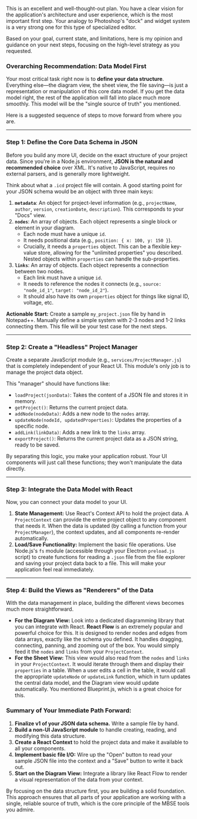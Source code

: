 This is an excellent and well-thought-out plan. You have a clear vision for the application's architecture and user experience, which is the most important first step. Your analogy to Photoshop's "dock" and widget system is a very strong one for this type of specialized editor.

Based on your goal, current state, and limitations, here is my opinion and guidance on your next steps, focusing on the high-level strategy as you requested.

### Overarching Recommendation: Data Model First

Your most critical task right now is to **define your data structure**. Everything else—the diagram view, the sheet view, the file saving—is just a representation or manipulation of this core data model. If you get the data model right, the rest of the application will fall into place much more smoothly. This model will be the "single source of truth" you mentioned.

Here is a suggested sequence of steps to move forward from where you are.

---

### Step 1: Define the Core Data Schema in JSON

Before you build any more UI, decide on the exact structure of your project data. Since you're in a Node.js environment, **JSON is the natural and recommended choice** over XML. It's native to JavaScript, requires no external parsers, and is generally more lightweight.

Think about what a `.icd` project file will contain. A good starting point for your JSON schema would be an object with three main keys:

1.  **`metadata`**: An object for project-level information (e.g., `projectName`, `author`, `version`, `creationDate`, `description`). This corresponds to your "Docs" view.
2.  **`nodes`**: An array of objects. Each object represents a single block or element in your diagram.
    *   Each node must have a unique `id`.
    *   It needs positional data (e.g., `position: { x: 100, y: 150 }`).
    *   Crucially, it needs a `properties` object. This can be a flexible key-value store, allowing for the "unlimited properties" you described. Nested objects within `properties` can handle the sub-properties.
3.  **`links`**: An array of objects. Each object represents a connection between two nodes.
    *   Each link must have a unique `id`.
    *   It needs to reference the nodes it connects (e.g., `source: "node_id_1"`, `target: "node_id_2"`).
    *   It should also have its own `properties` object for things like signal ID, voltage, etc.

**Actionable Start:** Create a sample `my_project.json` file by hand in Notepad++. Manually define a simple system with 2-3 nodes and 1-2 links connecting them. This file will be your test case for the next steps.

---

### Step 2: Create a "Headless" Project Manager

Create a separate JavaScript module (e.g., `services/ProjectManager.js`) that is completely independent of your React UI. This module's only job is to manage the project data object.

This "manager" should have functions like:
*   `loadProject(jsonData)`: Takes the content of a JSON file and stores it in memory.
*   `getProject()`: Returns the current project data.
*   `addNode(nodeData)`: Adds a new node to the `nodes` array.
*   `updateNode(nodeId, updatedProperties)`: Updates the properties of a specific node.
*   `addLink(linkData)`: Adds a new link to the `links` array.
*   `exportProject()`: Returns the current project data as a JSON string, ready to be saved.

By separating this logic, you make your application robust. Your UI components will just call these functions; they won't manipulate the data directly.

---

### Step 3: Integrate the Data Model with React

Now, you can connect your data model to your UI.

1.  **State Management:** Use React's Context API to hold the project data. A `ProjectContext` can provide the entire project object to any component that needs it. When the data is updated (by calling a function from your `ProjectManager`), the context updates, and all components re-render automatically.
2.  **Load/Save Functionality:** Implement the basic file operations. Use Node.js's `fs` module (accessible through your Electron `preload.js` script) to create functions for reading a `.json` file from the file explorer and saving your project data back to a file. This will make your application feel real immediately.

---

### Step 4: Build the Views as "Renderers" of the Data

With the data management in place, building the different views becomes much more straightforward.

*   **For the Diagram View:** Look into a dedicated diagramming library that you can integrate with React. **React Flow** is an extremely popular and powerful choice for this. It is designed to render nodes and edges from data arrays, exactly like the schema you defined. It handles dragging, connecting, panning, and zooming out of the box. You would simply feed it the `nodes` and `links` from your `ProjectContext`.
*   **For the Sheet View:** This view would also read from the `nodes` and `links` in your `ProjectContext`. It would iterate through them and display their `properties` in a table. When a user edits a cell in the table, it would call the appropriate `updateNode` or `updateLink` function, which in turn updates the central data model, and the Diagram view would update automatically. You mentioned Blueprint.js, which is a great choice for this.

### Summary of Your Immediate Path Forward:

1.  **Finalize v1 of your JSON data schema.** Write a sample file by hand.
2.  **Build a non-UI JavaScript module** to handle creating, reading, and modifying this data structure.
3.  **Create a React Context** to hold the project data and make it available to all your components.
4.  **Implement basic file I/O:** Wire up the "Open" button to read your sample JSON file into the context and a "Save" button to write it back out.
5.  **Start on the Diagram View:** Integrate a library like React Flow to render a visual representation of the data from your context.

By focusing on the data structure first, you are building a solid foundation. This approach ensures that all parts of your application are working with a single, reliable source of truth, which is the core principle of the MBSE tools you admire.